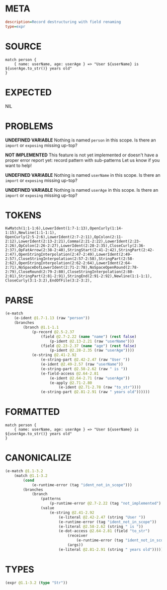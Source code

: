 # META
~~~ini
description=Record destructuring with field renaming
type=expr
~~~
# SOURCE
~~~roc
match person {
    { name: userName, age: userAge } => "User ${userName} is ${userAge.to_str()} years old"
}
~~~
# EXPECTED
NIL
# PROBLEMS
**UNDEFINED VARIABLE**
Nothing is named `person` in this scope.
Is there an `import` or `exposing` missing up-top?

**NOT IMPLEMENTED**
This feature is not yet implemented or doesn't have a proper error report yet: record pattern with sub-patterns
Let us know if you want to help!

**UNDEFINED VARIABLE**
Nothing is named `userName` in this scope.
Is there an `import` or `exposing` missing up-top?

**UNDEFINED VARIABLE**
Nothing is named `userAge` in this scope.
Is there an `import` or `exposing` missing up-top?

# TOKENS
~~~zig
KwMatch(1:1-1:6),LowerIdent(1:7-1:13),OpenCurly(1:14-1:15),Newline(1:1-1:1),
OpenCurly(2:5-2:6),LowerIdent(2:7-2:11),OpColon(2:11-2:12),LowerIdent(2:13-2:21),Comma(2:21-2:22),LowerIdent(2:23-2:26),OpColon(2:26-2:27),LowerIdent(2:28-2:35),CloseCurly(2:36-2:37),OpFatArrow(2:38-2:40),StringStart(2:41-2:42),StringPart(2:42-2:47),OpenStringInterpolation(2:47-2:49),LowerIdent(2:49-2:57),CloseStringInterpolation(2:57-2:58),StringPart(2:58-2:62),OpenStringInterpolation(2:62-2:64),LowerIdent(2:64-2:71),NoSpaceDotLowerIdent(2:71-2:78),NoSpaceOpenRound(2:78-2:79),CloseRound(2:79-2:80),CloseStringInterpolation(2:80-2:81),StringPart(2:81-2:91),StringEnd(2:91-2:92),Newline(1:1-1:1),
CloseCurly(3:1-3:2),EndOfFile(3:2-3:2),
~~~
# PARSE
~~~clojure
(e-match
	(e-ident @1.7-1.13 (raw "person"))
	(branches
		(branch @1.1-1.1
			(p-record @2.5-2.37
				(field @2.7-2.22 (name "name") (rest false)
					(p-ident @2.13-2.21 (raw "userName")))
				(field @2.23-2.37 (name "age") (rest false)
					(p-ident @2.28-2.35 (raw "userAge"))))
			(e-string @2.41-2.92
				(e-string-part @2.42-2.47 (raw "User "))
				(e-ident @2.49-2.57 (raw "userName"))
				(e-string-part @2.58-2.62 (raw " is "))
				(e-field-access @2.64-2.81
					(e-ident @2.64-2.71 (raw "userAge"))
					(e-apply @2.71-2.80
						(e-ident @2.71-2.78 (raw "to_str"))))
				(e-string-part @2.81-2.91 (raw " years old"))))))
~~~
# FORMATTED
~~~roc
match person {
	{ name: userName, age: userAge } => "User ${userName} is ${userAge.to_str()} years old"
}
~~~
# CANONICALIZE
~~~clojure
(e-match @1.1-3.2
	(match @1.1-3.2
		(cond
			(e-runtime-error (tag "ident_not_in_scope")))
		(branches
			(branch
				(patterns
					(p-runtime-error @2.7-2.22 (tag "not_implemented") (degenerate false)))
				(value
					(e-string @2.41-2.92
						(e-literal @2.42-2.47 (string "User "))
						(e-runtime-error (tag "ident_not_in_scope"))
						(e-literal @2.58-2.62 (string " is "))
						(e-dot-access @2.64-2.81 (field "to_str")
							(receiver
								(e-runtime-error (tag "ident_not_in_scope")))
							(args))
						(e-literal @2.81-2.91 (string " years old"))))))))
~~~
# TYPES
~~~clojure
(expr @1.1-3.2 (type "Str"))
~~~
